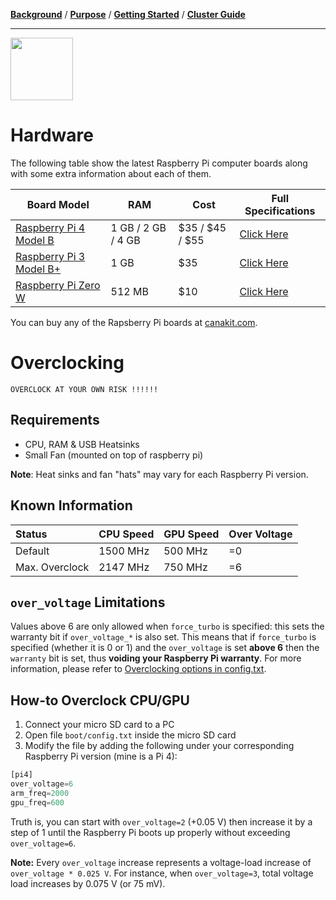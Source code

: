 [**Background**](Background.md) / [**Purpose**](Purpose.md) / [**Getting Started**](Getting_Started.md) / [**Cluster Guide**](Cluster_Guide.md)

---

<img src="https://image.flaticon.com/icons/svg/2422/2422428.svg" width="100px" height="100px"/>


# Hardware

The following table show the latest Raspberry Pi computer boards along with some extra information about each of them.

| Board Model                                                                                  | RAM                | Cost            | Full Specifications                                                                       |
|----------------------------------------------------------------------------------------------|--------------------|-----------------|-------------------------------------------------------------------------------------------|
| [Raspberry Pi 4 Model B](https://www.raspberrypi.org/products/raspberry-pi-4-model-b/)       | 1 GB / 2 GB / 4 GB | $35 / $45 / $55 | [Click Here](https://www.raspberrypi.org/products/raspberry-pi-4-model-b/specifications/) |
| [Raspberry Pi 3 Model B+](https://www.raspberrypi.org/products/raspberry-pi-3-model-b-plus/) | 1 GB               | $35             | [Click Here](https://www.raspberrypi.org/products/raspberry-pi-3-model-b-plus/)           |
| [Raspberry Pi Zero W](https://www.raspberrypi.org/products/raspberry-pi-zero-w/)             | 512 MB             | $10             | [Click Here](https://www.raspberrypi.org/products/raspberry-pi-zero-w/)                   |

You can buy any of the Rapsberry Pi boards at [canakit.com](https://www.canakit.com/raspberry-pi/raspberry-pi-boards).


# Overclocking

```
OVERCLOCK AT YOUR OWN RISK !!!!!!
```


## Requirements
* CPU, RAM & USB Heatsinks
* Small Fan (mounted on top of raspberry pi)

**Note**: Heat sinks and fan "hats" may vary for each Raspberry Pi version.


## Known Information

| Status         | CPU Speed | GPU Speed | Over Voltage |
|:---------------|:----------|:----------|:-------------|
| Default        | 1500 MHz  | 500 MHz   | =0           |
| Max. Overclock | 2147 MHz  | 750 MHz   | =6           |


## `over_voltage` Limitations

Values above 6 are only allowed when `force_turbo` is specified: this sets the warranty bit if `over_voltage_*` is also set. This means that if `force_turbo` is specified (whether it is 0 or 1) and the `over_voltage` is set **above 6** then the `warranty` bit is set, thus **voiding your Raspberry Pi warranty**. For more information, please refer to [Overclocking options in config.txt](https://www.raspberrypi.org/documentation/configuration/config-txt/overclocking.md).


## How-to Overclock CPU/GPU

1. Connect your micro SD card to a PC
2. Open file `boot/config.txt` inside the micro SD card
3. Modify the file by adding the following under your corresponding Raspberry Pi version (mine is a Pi 4):
```python
[pi4]
over_voltage=6
arm_freq=2000
gpu_freq=600
```

Truth is, you can start with `over_voltage=2` (+0.05 V) then increase it by a step of 1 until the Raspberry Pi boots up properly without exceeding `over_voltage=6`.

**Note:** Every `over_voltage` increase represents a voltage-load increase of `over_voltage * 0.025 V`. For instance, when `over_voltage=3`, total voltage load increases by 0.075 V (or 75 mV).
